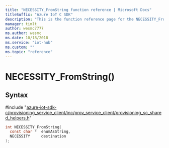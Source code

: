 ```yaml
---                             
title: "NECESSITY_FromString function reference | Microsoft Docs" 
titleSuffix: "Azure IoT C SDK"            
description: "This is the function reference page for the NECESSITY_FromString() function in the Azure IoT C SDK. This SDK is used with Azure IoT Hub and Azure IoT Hub Device Provisioning Service"            
manager: timlt                 
author: wesmc7777              
ms.author: wesmc               
ms.date: 10/18/2018                    
ms.service: "iot-hub"             
ms.custom: ""                
ms.topic: "reference"        
---                            
```


# NECESSITY_FromString()

## Syntax

\#include "[azure-iot-sdk-c/provisioning_service_client/inc/prov_service_client/provisioning_sc_shared_helpers.h](../provisioning-sc-shared-helpers-h.md)"  
```C
int NECESSITY_FromString(
  const char *  enumAsString,
  NECESSITY     destination
);
```

